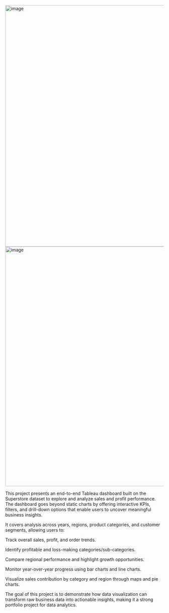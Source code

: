 <img width="1709" height="764" alt="image" src="https://github.com/user-attachments/assets/c0c3d9ca-0268-477f-93ee-f588221b4f08" />
<img width="1876" height="759" alt="image" src="https://github.com/user-attachments/assets/e3340f70-6f34-4d11-94c5-2280d925e189" />

This project presents an end-to-end Tableau dashboard built on the Superstore dataset to explore and analyze sales and profit performance. The dashboard goes beyond static charts by offering interactive KPIs, filters, and drill-down options that enable users to uncover meaningful business insights.

It covers analysis across years, regions, product categories, and customer segments, allowing users to:

Track overall sales, profit, and order trends.

Identify profitable and loss-making categories/sub-categories.

Compare regional performance and highlight growth opportunities.

Monitor year-over-year progress using bar charts and line charts.

Visualize sales contribution by category and region through maps and pie charts.

The goal of this project is to demonstrate how data visualization can transform raw business data into actionable insights, making it a strong portfolio project for data analytics.
